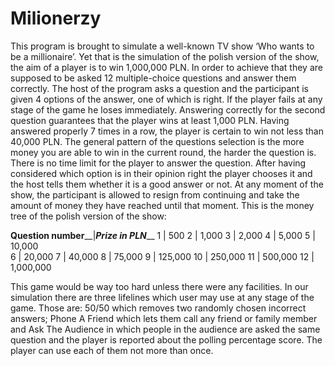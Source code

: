 # Milionerzy

This program is brought to simulate a well-known TV show ‘Who wants to be a millionaire’. Yet that is the simulation of the polish version of the show, the aim of a player is to win 1,000,000 PLN. In order to achieve that they are supposed to be asked 12 multiple-choice questions and answer them correctly. The host of the program asks a question and the participant is given 4 options of the answer, one of which is right. If the player fails at any stage of the game he loses immediately. Answering correctly for the second question guarantees that the player wins at least 1,000 PLN. Having answered properly 7 times in a row, the player is certain to win not less than 40,000 PLN.  The general pattern of the questions selection is the more money you are able to win in the current round, the harder the question is. There is no time limit for the player to answer the question. After having considered which option is in their opinion right the player chooses it and the host tells them whether it is a good answer or not. At any moment of the show, the participant is allowed to resign from continuing and take the amount of money they have reached until that moment. This is the money tree of the polish version of the show: 
     

__Question number____|___Prize in PLN_____
          1          |        500
          2          |       1,000
          3          |       2,000
          4          |       5,000
          5          |      10,000   
          6          |      20,000
          7          |      40,000
          8          |      75,000
          9          |      125,000
          10         |      250,000
          11         |      500,000
          12         |     1,000,000
          
This game would be way too hard unless there were any facilities. In our simulation there are three lifelines which user may use at any stage of the game. Those are: 50/50 which removes two randomly chosen incorrect answers; Phone A Friend which lets them call any friend or family member and Ask The Audience in which people in the audience are asked the same question and the player is reported about the polling percentage score. The player can use each of them not more than once.      
